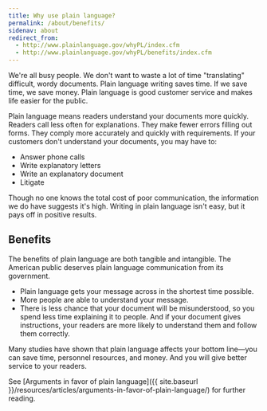 ```yaml
---
title: Why use plain language?
permalink: /about/benefits/
sidenav: about
redirect_from:
  - http://www.plainlanguage.gov/whyPL/index.cfm
  - http://www.plainlanguage.gov/whyPL/benefits/index.cfm
---
```


We're all busy people. We don't want to waste a lot of time "translating" difficult, wordy documents. Plain language writing saves time. If we save time, we save money. Plain language is good customer service and makes life easier for the public.

Plain language means readers understand your documents more quickly. Readers call less often for explanations. They make fewer errors filling out forms. They comply more accurately and quickly with requirements. If your customers don't understand your documents, you may have to:

- Answer phone calls
- Write explanatory letters
- Write an explanatory document
- Litigate

Though no one knows the total cost of poor communication, the information we do have suggests it's high. Writing in plain language isn't easy, but it pays off in positive results.

## Benefits

The benefits of plain language are both tangible and intangible. The American public deserves plain language communication from its government.

- Plain language gets your message across in the shortest time possible.
- More people are able to understand your message.
- There is less chance that your document will be misunderstood, so you spend less time explaining it to people. And if your document gives instructions, your readers are more likely to understand them and follow them correctly.

Many studies have shown that plain language affects your bottom line—you can save time, personnel resources, and money. And you will give better service to your readers.

See [Arguments in favor of plain language]({{ site.baseurl }}/resources/articles/arguments-in-favor-of-plain-language/) for further reading.
